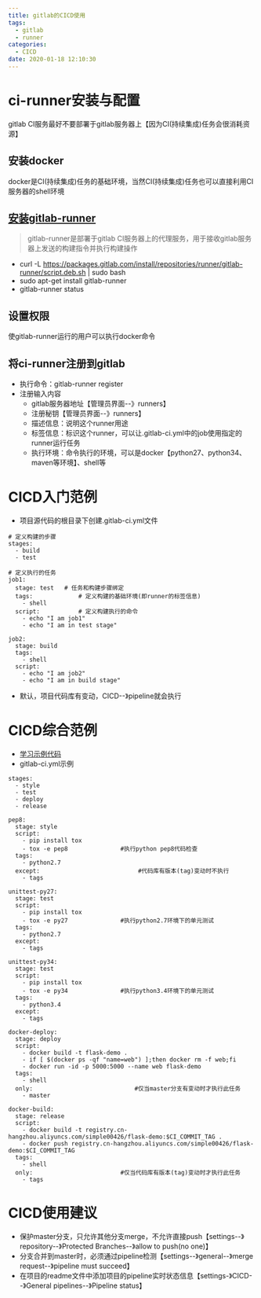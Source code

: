```yaml
---
title: gitlab的CICD使用
tags:
  - gitlab
  - runner
categories:
  - CICD
date: 2020-01-18 12:10:30
---
```


# ci-runner安装与配置
gitlab CI服务最好不要部署于gitlab服务器上【因为CI(持续集成)任务会很消耗资源】
## 安装docker
docker是CI(持续集成)任务的基础环境，当然CI(持续集成)任务也可以直接利用CI服务器的shell环境

## [安装gitlab-runner](https://docs.gitlab.com/runner/install/linux-repository.html)
>gitlab-runner是部署于gitlab CI服务器上的代理服务，用于接收gitlab服务器上发送的构建指令并执行构建操作
    
- curl -L https://packages.gitlab.com/install/repositories/runner/gitlab-runner/script.deb.sh | sudo bash
- sudo apt-get install gitlab-runner
- gitlab-runner status

## 设置权限
使gitlab-runner运行的用户可以执行docker命令

## 将ci-runner注册到gitlab
* 执行命令：gitlab-runner register
* 注册输入内容
    - gitlab服务器地址【管理员界面--》runners】
    - 注册秘钥【管理员界面--》runners】
    - 描述信息：说明这个runner用途
    - 标签信息：标识这个runner，可以让.gitlab-ci.yml中的job使用指定的runner运行任务
    - 执行环境：命令执行的环境，可以是docker【python27、python34、maven等环境】、shell等

# CICD入门范例
* 项目源代码的根目录下创建.gitlab-ci.yml文件
```
# 定义构建的步骤
stages:
  - build
  - test

# 定义执行的任务
job1:
  stage: test   # 任务和构建步骤绑定
  tags:             # 定义构建的基础环境(即runner的标签信息)
    - shell 
  script:           # 定义构建执行的命令
    - echo "I am job1"
    - echo "I am in test stage"

job2:
  stage: build
  tags:
    - shell
  script:
    - echo "I am job2"
    - echo "I am in build stage"
```
* 默认，项目代码库有变动，CICD--》pipeline就会执行

# CICD综合范例
* [学习示例代码](https://github.com/imooc-course/docker-cloud-flask-demo)
* gitlab-ci.yml示例
```
stages:
  - style
  - test
  - deploy
  - release

pep8:
  stage: style
  script:
    - pip install tox
    - tox -e pep8               #执行python pep8代码检查
  tags:
    - python2.7
  except:                            #代码库有版本(tag)变动时不执行
    - tags

unittest-py27:
  stage: test
  script:
    - pip install tox
    - tox -e py27               #执行python2.7环境下的单元测试
  tags:
    - python2.7
  except:
    - tags

unittest-py34:
  stage: test
  script:
    - pip install tox
    - tox -e py34               #执行python3.4环境下的单元测试
  tags:
    - python3.4
  except:
    - tags

docker-deploy:
  stage: deploy
  script:
    - docker build -t flask-demo .
    - if [ $(docker ps -qf "name=web") ];then docker rm -f web;fi
    - docker run -id -p 5000:5000 --name web flask-demo 
  tags:
    - shell
  only:                             #仅当master分支有变动时才执行此任务
    - master

docker-build:
  stage: release
  script:
    - docker build -t registry.cn-hangzhou.aliyuncs.com/simple00426/flask-demo:$CI_COMMIT_TAG . 
    - docker push registry.cn-hangzhou.aliyuncs.com/simple00426/flask-demo:$CI_COMMIT_TAG
  tags:
    - shell
  only:                         #仅当代码库有版本(tag)变动时才执行此任务
    - tags
```

# CICD使用建议
* 保护master分支，只允许其他分支merge，不允许直接push【settings--》repository--》Protected Branches--》allow to push(no one)】
* 分支合并到master时，必须通过pipeline检测【settings--》general--》merge request--》pipeline must succeed】
* 在项目的readme文件中添加项目的pipeline实时状态信息【settings-》CICD--》General pipelines--》Pipeline status】
